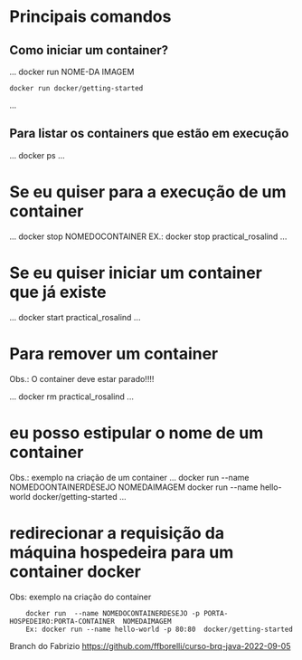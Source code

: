 # Principais comandos

## Como iniciar um container?

...
    docker run NOME-DA IMAGEM

    docker run docker/getting-started
...

## Para listar os containers que estão em execução

...
    docker ps
...

# Se eu quiser para a execução de um container

...
    docker stop NOMEDOCONTAINER
    EX.: docker stop practical_rosalind
...

# Se eu quiser iniciar um container que já existe

...
    docker start practical_rosalind
...

# Para remover um container

Obs.: O container deve estar parado!!!!

...
    docker rm practical_rosalind
...

# eu posso estipular o nome de um container

Obs.: exemplo na criação de um container
...
    docker run --name NOMEDOONTAINERDESEJO NOMEDAIMAGEM
    docker run --name hello-world  docker/getting-started
...

# redirecionar a requisição da máquina hospedeira para um container docker

Obs: exemplo na criação do container


```
    docker run  --name NOMEDOCONTAINERDESEJO -p PORTA-HOSPEDEIRO:PORTA-CONTAINER  NOMEDAIMAGEM
    Ex: docker run --name hello-world -p 80:80  docker/getting-started
```


Branch do Fabrizio
https://github.com/ffborelli/curso-brq-java-2022-09-05